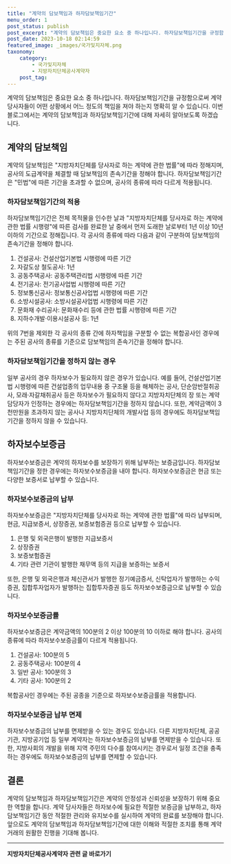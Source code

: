 ```yaml
---
title: "계약의 담보책임과 하자담보책임기간"
menu_order: 1
post_status: publish
post_excerpt: "계약의 담보책임은 중요한 요소 중 하나입니다. 하자담보책임기간을 규정함으로써 계약 당사자들이 어떤 상황에서 어느 정도의 책임을 져야 하는지 명확히 알 수 있습니다. 이번 블로그에서는 계약의 담보책임과 하자담보책임기간에 대해 자세히 알아보도록 하겠습니다."
post_date: 2023-10-18 02:14:59
featured_image: _images/국가및지자체.png
taxonomy:
    category:
        - 국가및지자체
        - 지방자치단체공사계약자
    post_tag:
---
```



계약의 담보책임은 중요한 요소 중 하나입니다. 하자담보책임기간을 규정함으로써 계약 당사자들이 어떤 상황에서 어느 정도의 책임을 져야 하는지 명확히 알 수 있습니다. 이번 블로그에서는 계약의 담보책임과 하자담보책임기간에 대해 자세히 알아보도록 하겠습니다.

## 계약의 담보책임

계약의 담보책임은 "지방자치단체를 당사자로 하는 계약에 관한 법률"에 따라 정해지며, 공사의 도급계약을 체결할 때 담보책임의 존속기간을 정해야 합니다. 하자담보책임기간은 "민법"에 따른 기간을 초과할 수 없으며, 공사의 종류에 따라 다르게 적용됩니다.

### 하자담보책임기간의 적용

하자담보책임기간은 전체 목적물을 인수한 날과 "지방자치단체를 당사자로 하는 계약에 관한 법률 시행령"에 따른 검사를 완료한 날 중에서 먼저 도래한 날로부터 1년 이상 10년 이하의 기간으로 정해집니다. 각 공사의 종류에 따라 다음과 같이 구분하여 담보책임의 존속기간을 정해야 합니다.

1. 건설공사: 건설산업기본법 시행령에 따른 기간
2. 자갈도상 철도공사: 1년
3. 공동주택공사: 공동주택관리법 시행령에 따른 기간
4. 전기공사: 전기공사업법 시행령에 따른 기간
5. 정보통신공사: 정보통신공사업법 시행령에 따른 기간
6. 소방시설공사: 소방시설공사업법 시행령에 따른 기간
7. 문화재 수리공사: 문화재수리 등에 관한 법률 시행령에 따른 기간
8. 지하수개발·이용시설공사 등: 1년

위의 7번을 제외한 각 공사의 종류 간에 하자책임을 구분할 수 없는 복합공사인 경우에는 주된 공사의 종류를 기준으로 담보책임의 존속기간을 정해야 합니다.

### 하자담보책임기간을 정하지 않는 경우

일부 공사의 경우 하자보수가 필요하지 않은 경우가 있습니다. 예를 들어, 건설산업기본법 시행령에 따른 건설업종의 업무내용 중 구조물 등을 해체하는 공사, 단순암반절취공사, 모래·자갈채취공사 등은 하자보수가 필요하지 않다고 지방자치단체의 장 또는 계약담당자가 인정하는 경우에는 하자담보책임기간을 정하지 않습니다. 또한, 계약금액이 3천만원을 초과하지 않는 공사나 지방자치단체의 개발사업 등의 경우에도 하자담보책임기간을 정하지 않을 수 있습니다.

## 하자보수보증금

하자보수보증금은 계약의 하자보수를 보장하기 위해 납부하는 보증금입니다. 하자담보책임기간을 정한 경우에는 하자보수보증금을 내야 합니다. 하자보수보증금은 현금 또는 다양한 보증서로 납부할 수 있습니다.

### 하자보수보증금의 납부

하자보수보증금은 "지방자치단체를 당사자로 하는 계약에 관한 법률"에 따라 납부되며, 현금, 지급보증서, 상장증권, 보증보험증권 등으로 납부할 수 있습니다.

1. 은행 및 외국은행이 발행한 지급보증서
2. 상장증권
3. 보증보험증권
4. 기타 관련 기관이 발행한 채무액 등의 지급을 보증하는 보증서

또한, 은행 및 외국은행과 체신관서가 발행한 정기예금증서, 신탁업자가 발행하는 수익증권, 집합투자업자가 발행하는 집합투자증권 등도 하자보수보증금으로 납부할 수 있습니다.

### 하자보수보증금률

하자보수보증금은 계약금액의 100분의 2 이상 100분의 10 이하로 해야 합니다. 공사의 종류에 따라 하자보수보증금률이 다르게 적용됩니다.

1. 건설공사: 100분의 5
2. 공동주택공사: 100분의 4
3. 일반 공사: 100분의 3
4. 기타 공사: 100분의 2

복합공사인 경우에는 주된 공종을 기준으로 하자보수보증금률을 적용합니다.

### 하자보수보증금 납부 면제

하자보수보증금의 납부를 면제받을 수 있는 경우도 있습니다. 다른 지방자치단체, 공공기관, 지방공기업 등 일부 계약자는 하자보수보증금의 납부를 면제받을 수 있습니다. 또한, 지방사회의 개발을 위해 지역 주민의 다수를 참여시키는 경우로서 일정 조건을 충족하는 경우에도 하자보수보증금의 납부를 면제할 수 있습니다.

## 결론

계약의 담보책임과 하자담보책임기간은 계약의 안정성과 신뢰성을 보장하기 위해 중요한 역할을 합니다. 계약 당사자들은 하자보수에 필요한 적절한 보증금을 납부하고, 하자담보책임기간 동안 적절한 관리와 유지보수를 실시하여 계약의 완료를 보장해야 합니다. 앞으로도 계약의 담보책임과 하자담보책임기간에 대한 이해와 적절한 조치를 통해 계약 거래의 원활한 진행을 기대해 봅니다.
<!-- wp:separator -->
<hr class="wp-block-separator has-alpha-channel-opacity"/>
<!-- /wp:separator -->

<!-- wp:group {"backgroundColor":"base","layout":{"type":"constrained"}} -->
<div class="wp-block-group has-base-background-color has-background"><!-- wp:paragraph {"align":"center","fontSize":"medium"} -->
<p class="has-text-align-center has-large-font-size"><strong>지방자치단체공사계약자 관련 글 바로가기</strong></p>
<!-- /wp:paragraph -->


<!-- wp:latest-posts
{"categories":[{"id":7140,"count":19,"description":"","link":"https://uknowlaw.com/category/%ec%a7%80%eb%b0%a9%ec%9e%90%ec%b9%98%eb%8b%a8%ec%b2%b4%ea%b3%b5%ec%82%ac%ea%b3%84%ec%95%bd%ec%9e%90/","name":"지방자치단체공사계약자","slug":"지방자치단체공사계약자","taxonomy":"category","parent":0,"meta":[],"_links":{"self":[{"href":"https://uknowlaw.com/wp-json/wp/v2/categories/7140"}],"collection":[{"href":"https://uknowlaw.com/wp-json/wp/v2/categories"}],"about":[{"href":"https://uknowlaw.com/wp-json/wp/v2/taxonomies/category"}],"wp:post_type":[{"href":"https://uknowlaw.com/wp-json/wp/v2/posts?categories=7140"}],"curies":[{"name":"wp","href":"https://api.w.org/{rel}","templated":true}]}}],"postsToShow":100,"excerptLength":28,"postLayout":"grid","columns":2,"featuredImageAlign":"left","featuredImageSizeSlug":"large","fontSize":"small"} /--></div>
<!-- /wp:group -->